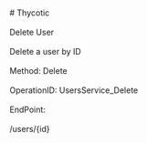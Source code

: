 <br>#     Thycotic</br>
<br>Delete User</br>
<br>Delete a user by ID</br>
<br>Method: Delete</br>
<br>OperationID: UsersService_Delete</br>
<br>EndPoint:</br>
<br>/users/{id}</br>
